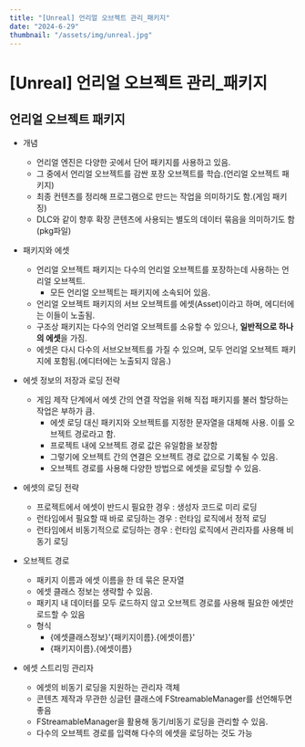 ```yaml
---
title: "[Unreal] 언리얼 오브젝트 관리_패키지"
date: "2024-6-29"
thumbnail: "/assets/img/unreal.jpg"
---
```


# [Unreal] 언리얼 오브젝트 관리_패키지



## 언리얼 오브젝트 패키지

- 개념

  - 언리얼 엔진은 다양한 곳에서 단어 패키지를 사용하고 있음.
  - 그 중에서 언리얼 오브젝트를 감싼 포장 오브젝트를 학습.(언리얼 오브젝트 패키지)
  - 최종 컨텐츠를 정리해 프로그램으로 만드는 작업을 의미하기도 함.(게임 패키징)
  - DLC와 같이 향후 확장 콘텐츠에 사용되는 별도의 데이터 묶음을 의미하기도 함(pkg파일)

- 패키지와 에셋

  - 언리얼 오브젝트 패키지는 다수의 언리얼 오브젝트를 포장하는데 사용하는 언리얼 오브젝트.
    - 모든 언리얼 오브젝트는 패키지에 소속되어 있음.
  - 언리얼 오브젝트 패키지의 서브 오브젝트를 에셋(Asset)이라고 하며, 에디터에는 이들이 노출됨.
  - 구조상 패키지는 다수의 언리얼 오브젝트를 소유할 수 있으나, **일반적으로 하나의 에셋**을 가짐.
  - 에셋은 다시 다수의 서브오브젝트를 가질 수 있으며, 모두 언리얼 오브젝트 패키지에 포함됨.(에디터에는 노출되지 않음.)

- 에셋 정보의 저장과 로딩 전략

  - 게임 제작 단계에서 에셋 간의 연결 작업을 위해 직접 패키지를 불러 할당하는 작업은 부하가 큼.
    - 에셋 로딩 대신 패키지와 오브젝트를 지정한 문자열을 대체해 사용. 이를 오브젝트 경로라고 함.
    - 프로젝트 내에 오브젝트 경로 값은 유일함을 보장함
    - 그렇기에 오브젝트 간의 연결은 오브젝트 경로 값으로 기록될 수 있음.
    - 오브젝트 경로를 사용해 다양한 방법으로 에셋을 로딩할 수 있음.

- 에셋의 로딩 전략

  - 프로젝트에서 에셋이 반드시 필요한 경우 : 생성자 코드로 미리 로딩
  - 런타임에서 필요할 때 바로 로딩하는 경우 : 런타임 로직에서 정적 로딩
  - 런타임에서 비동기적으로 로딩하는 경우 : 런타임 로직에서 관리자를 사용해 비동기 로딩

- 오브젝트 경로

  - 패키지 이름과 에셋 이름을 한 데 묶은 문자열
  - 에셋 클래스 정보는 생략할 수 있음.
  - 패키지 내 데이터를 모두 로드하지 않고 오브젝트 경로를 사용해 필요한 에셋만 로드할 수 있음
  - 형식
    - {에셋클래스정보}'{패키지이름}.{에셋이름}'
    - {패키지이름}.{에셋이름}

- 에셋 스트리밍 관리자

  - 에셋의 비동기 로딩을 지원하는 관리자 객체
  - 콘텐츠 제작과 무관한 싱글턴 클래스에 FStreamableManager를 선언해두면 좋음
  -  FStreamableManager을 활용해 동기/비동기 로딩을 관리할 수 있음.
  - 다수의 오브젝트 경로를 입력해 다수의 에셋을 로딩하는 것도 가능

  

  

  